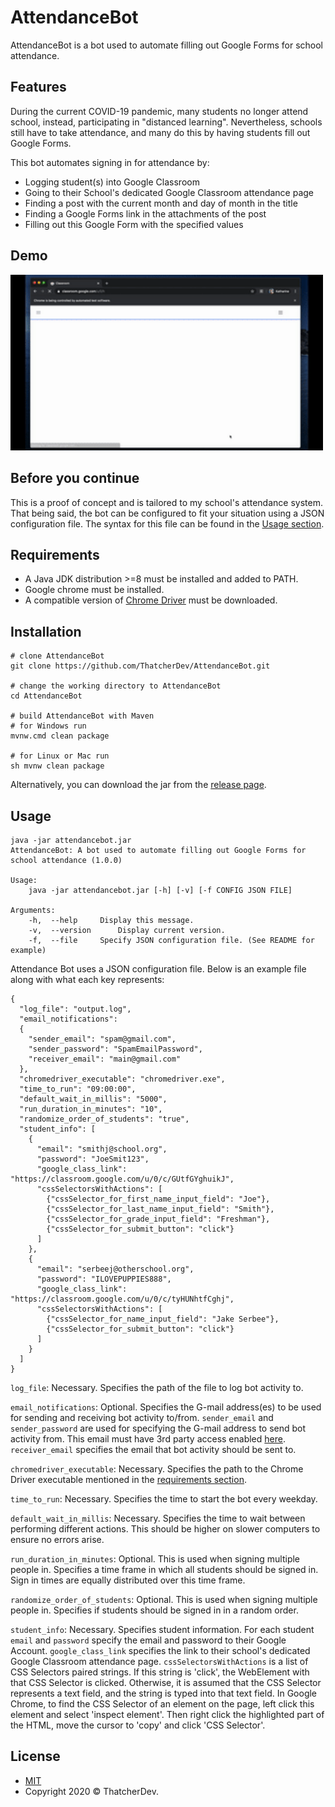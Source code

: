 # AttendanceBot
AttendanceBot is a bot used to automate filling out Google Forms for school attendance. 

## Features
During the current COVID-19 pandemic, many students no longer attend school, instead, participating in "distanced learning".
Nevertheless, schools still have to take attendance, and many do this by having students fill out Google Forms. 

This bot automates signing in for attendance by:
- Logging student(s) into Google Classroom
- Going to their School's dedicated Google Classroom attendance page
- Finding a post with the current month and day of month in the title
- Finding a Google Forms link in the attachments of the post
- Filling out this Google Form with the specified values

## Demo
<img src="demo/demo.gif" width="500">

## Before you continue
This is a proof of concept and is tailored to my school's attendance system. 
That being said, the bot can be configured to fit your situation using a JSON configuration file. 
The syntax for this file can be found in the [Usage section](https://github.com/ThatcherDev/AttendanceBot#Usage).

## Requirements
- A Java JDK distribution >=8 must be installed and added to PATH.
- Google chrome must be installed. 
- A compatible version of [Chrome Driver](https://chromedriver.chromium.org/) must be downloaded.

## Installation
```
# clone AttendanceBot
git clone https://github.com/ThatcherDev/AttendanceBot.git

# change the working directory to AttendanceBot
cd AttendanceBot

# build AttendanceBot with Maven
# for Windows run
mvnw.cmd clean package

# for Linux or Mac run
sh mvnw clean package
```

Alternatively, you can download the jar from the [release page](https://github.com/ThatcherDev/AttendanceBot/releases).

## Usage
```
java -jar attendancebot.jar
AttendanceBot: A bot used to automate filling out Google Forms for school attendance (1.0.0)

Usage:
	java -jar attendancebot.jar [-h] [-v] [-f CONFIG JSON FILE]

Arguments:
	-h,  --help		Display this message.
	-v,  --version		Display current version.
	-f,  --file		Specify JSON configuration file. (See README for example)
```

Attendance Bot uses a JSON configuration file. Below is an example file along with what each key represents:
```
{
  "log_file": "output.log",
  "email_notifications":
  {
    "sender_email": "spam@gmail.com",
    "sender_password": "SpamEmailPassword",
    "receiver_email": "main@gmail.com"
  },
  "chromedriver_executable": "chromedriver.exe",
  "time_to_run": "09:00:00",
  "default_wait_in_millis": "5000",
  "run_duration_in_minutes": "10",
  "randomize_order_of_students": "true",
  "student_info": [
    {
      "email": "smithj@school.org",
      "password": "JoeSmit123",
      "google_class_link": "https://classroom.google.com/u/0/c/GUtfGYghuikJ",
      "cssSelectorsWithActions": [
        {"cssSelector_for_first_name_input_field": "Joe"},
        {"cssSelector_for_last_name_input_field": "Smith"},
        {"cssSelector_for_grade_input_field": "Freshman"},
        {"cssSelector_for_submit_button": "click"}
      ]
    },
    {
      "email": "serbeej@otherschool.org",
      "password": "ILOVEPUPPIES888",
      "google_class_link": "https://classroom.google.com/u/0/c/tyHUNhtfCghj",
      "cssSelectorsWithActions": [
        {"cssSelector_for_name_input_field": "Jake Serbee"},
        {"cssSelector_for_submit_button": "click"}
      ]
    }
  ]
}
```
`log_file`:
Necessary. Specifies the path of the file to log bot activity to.

`email_notifications`:
Optional. Specifies the G-mail address(es) to be used for sending and receiving bot activity to/from. 
`sender_email` and `sender_password` are used for specifying the G-mail address to send bot activity from.
This email must have 3rd party access enabled [here](https://myaccount.google.com/lesssecureapps). 
`receiver_email` specifies the email that bot activity should be sent to.

`chromedriver_executable`:
Necessary. Specifies the path to the Chrome Driver executable mentioned in the [requirements section](https://github.com/ThatcherDev/AttendanceBot#requirements).

`time_to_run`:
Necessary. Specifies the time to start the bot every weekday.

`default_wait_in_millis`:
Necessary. Specifies the time to wait between performing different actions.
This should be higher on slower computers to ensure no errors arise.

`run_duration_in_minutes`:
Optional. This is used when signing multiple people in. Specifies a time frame in which all students should be signed in.
Sign in times are equally distributed over this time frame.

`randomize_order_of_students`:
Optional. This is used when signing multiple people in. Specifies if students should be signed in in a random order. 

`student_info`:
Necessary. Specifies student information. For each student `email` and  `password` specify the email and password
to their Google Account. `google_class_link` specifies the link to their school's dedicated Google Classroom attendance page.
`cssSelectorsWithActions` is a list of CSS Selectors paired strings. If this string is 'click', the WebElement with that CSS Selector is clicked.
Otherwise, it is assumed that the CSS Selector represents a text field, and the string is typed into that text field. In Google Chrome, 
to find the CSS Selector of an element on the page, left click this element and select 'inspect element'. Then right click the highlighted part of the HTML, move the cursor
 to 'copy' and click 'CSS Selector'. 

## License
- [MIT](https://choosealicense.com/licenses/mit/)
- Copyright 2020 © ThatcherDev.
